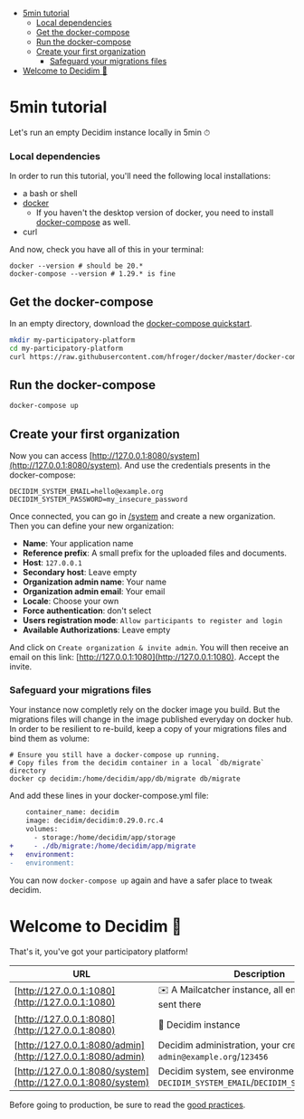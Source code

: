 <!--
CONTRIBUTOR; WARNING
This file is generated by the /update-documentation.rb script. 
Don't edit it directly.

@see /update-documentation.rb
@see /templates/docs/5min-tutorial.md.erb
-->
<!-- START doctoc generated TOC please keep comment here to allow auto update -->
<!-- DON'T EDIT THIS SECTION, INSTEAD RE-RUN doctoc TO UPDATE -->
<!-- END doctoc generated TOC please keep comment here to allow auto update -->

- [5min tutorial](#5min-tutorial)
    - [Local dependencies](#local-dependencies)
  - [Get the docker-compose](#get-the-docker-compose)
  - [Run the docker-compose](#run-the-docker-compose)
  - [Create your first organization](#create-your-first-organization)
    - [Safeguard your migrations files](#safeguard-your-migrations-files)
- [Welcome to Decidim 🎉](#welcome-to-decidim-)

<!-- END doctoc generated TOC please keep comment here to allow auto update -->

# 5min tutorial
Let's run an empty Decidim instance locally in 5min ⏱

### Local dependencies
In order to run this tutorial, you'll need the following local installations:

* a bash or shell
* [docker](https://docs.docker.com/get-docker/)
  * If you haven't the desktop version of docker, you need to install [docker-compose](https://docs.docker.com/compose/install/) as well.
* curl

And now, check you have all of this in your terminal:
```
docker --version # should be 20.*
docker-compose --version # 1.29.* is fine
```

## Get the docker-compose
In an empty directory, download the [docker-compose quickstart](https://raw.githubusercontent.com/hfroger/docker/master/docker-compose.0.29.0.rc.4.yml).

```bash
mkdir my-participatory-platform
cd my-participatory-platform
curl https://raw.githubusercontent.com/hfroger/docker/master/docker-compose.0.29.0.rc.4.yml > docker-compose.yml
```

## Run the docker-compose
```bash
docker-compose up
```

## Create your first organization
Now you can access [http://127.0.0.1:8080/system](http://127.0.0.1:8080/system). And use the credentials presents in the docker-compose: 

```
DECIDIM_SYSTEM_EMAIL=hello@example.org
DECIDIM_SYSTEM_PASSWORD=my_insecure_password
```

Once connected, you can go in [/system](http://127.0.0.1:8080/system/organizations) and create a new organization. 
Then you can define your new organization:

- **Name**: Your application name
- **Reference prefix**: A small prefix for the uploaded files and documents.
- **Host**: `127.0.0.1`
- **Secondary host**: Leave empty
- **Organization admin name**: Your name
- **Organization admin email**: Your email
- **Locale**: Choose your own
- **Force authentication**: don't select
- **Users registration mode**: `Allow participants to register and login`
- **Available Authorizations**: Leave empty

And click on `Create organization & invite admin`.
You will then receive an email on this link: [http://127.0.0.1:1080](http://127.0.0.1:1080). 
Accept the invite.

### Safeguard your migrations files
Your instance now completly rely on the docker image you build.
But the migrations files will change in the image published everyday on docker hub. 
In order to be resilient to re-build, keep a copy of your migrations files and bind them as volume: 

```
# Ensure you still have a docker-compose up running. 
# Copy files from the decidim container in a local `db/migrate` directory
docker cp decidim:/home/decidim/app/db/migrate db/migrate
```

And add these lines in your docker-compose.yml file:
```diff
    container_name: decidim
    image: decidim/decidim:0.29.0.rc.4
    volumes:
      - storage:/home/decidim/app/storage
+     - ./db/migrate:/home/decidim/app/migrate
+   environment:
-   environment:
```

You can now `docker-compose up` again and have a safer place to tweak decidim.

# Welcome to Decidim 🎉
That's it, you've got your participatory platform!

| URL | Description |
|---|---|
| [http://127.0.0.1:1080](http://127.0.0.1:1080) | ✉️ A Mailcatcher instance, all emails will be sent there |
| [http://127.0.0.1:8080](http://127.0.0.1:8080) | 🌱 Decidim instance |
| [http://127.0.0.1:8080/admin](http://127.0.0.1:8080/admin) | Decidim administration, your credentials are `admin@example.org`/`123456` |
| [http://127.0.0.1:8080/system](http://127.0.0.1:8080/system) | Decidim system, see environments: `DECIDIM_SYSTEM_EMAIL`/`DECIDIM_SYSTEM_PASSWORD` |

Before going to production, be sure to read the [good practices](./good-practices).
